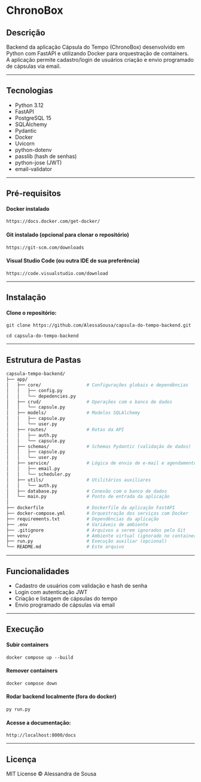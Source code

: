 # ChronoBox

## Descrição

Backend da aplicação Cápsula do Tempo (ChronoBox) desenvolvido em Python com FastAPI e utilizando Docker para orquestração de containers.  
A aplicação permite cadastro/login de usuários criação e envio programado de cápsulas via email.

---

## Tecnologias

- Python 3.12  
- FastAPI  
- PostgreSQL 15  
- SQLAlchemy  
- Pydantic  
- Docker 
- Uvicorn  
- python-dotenv  
- passlib (hash de senhas)  
- python-jose (JWT)  
- email-validator  

---

## Pré-requisitos

#### Docker instalado 
    https://docs.docker.com/get-docker/ 

#### Git instalado (opcional para clonar o repositório)
    https://git-scm.com/downloads

#### Visual Studio Code (ou outra IDE de sua preferência)
    https://code.visualstudio.com/download

---

## Instalação

#### Clone o repositório:  
    git clone https://github.com/AlessaSousa/capsula-do-tempo-backend.git

    cd capsula-do-tempo-backend

---

## Estrutura de Pastas
```bash
capsula-tempo-backend/
├── app/
│   ├── core/                 # Configurações globais e dependências
│   │   ├── config.py
│   │   └── depedencies.py
│   ├── crud/                 # Operações com o banco de dados
│   │   └── capsule.py
│   ├── models/               # Modelos SQLAlchemy
│   │   ├── capsule.py
│   │   └── user.py
│   ├── routes/               # Rotas da API
│   │   ├── auth.py
│   │   └── capsule.py
│   ├── schemas/              # Schemas Pydantic (validação de dados)
│   │   ├── capsule.py
│   │   └── user.py
│   ├── service/              # Lógica de envio de e-mail e agendamento
│   │   ├── email.py
│   │   └── scheduler.py
│   ├── utils/                # Utilitários auxiliares
│   │   └── auth.py
│   ├── database.py           # Conexão com o banco de dados
│   └── main.py               # Ponto de entrada da aplicação
│
├── dockerfile                # Dockerfile da aplicação FastAPI
├── docker-compose.yml        # Orquestração dos serviços com Docker
├── requirements.txt          # Dependências da aplicação
├── .env                      # Variáveis de ambiente
├── .gitignore                # Arquivos a serem ignorados pelo Git
├── venv/                     # Ambiente virtual (ignorado no container)
├── run.py                    # Execução auxiliar (opcional)
└── README.md                 # Este arquivo
```
---

## Funcionalidades
- Cadastro de usuários com validação e hash de senha
- Login com autenticação JWT
- Criação e listagem de cápsulas do tempo
- Envio programado de cápsulas via email 

---

## Execução
#### Subir containers
    docker compose up --build
#### Remover containers
    docker compose down
#### Rodar backend localmente (fora do docker)
    py run.py
#### Acesse a documentação: 
    http://localhost:8000/docs

---

## Licença
MIT License © Alessandra de Sousa